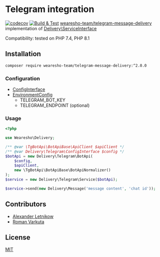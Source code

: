 # Telegram integration
[![codecov](https://codecov.io/gh/wearesho-team/telegram-message-delivery/branch/master/graph/badge.svg)](https://codecov.io/gh/wearesho-team/telegram-message-delivery)
[![Build & Test](https://github.com/wearesho-team/telegram-message-delivery/actions/workflows/php.yml/badge.svg)](https://github.com/wearesho-team/telegram-message-delivery/actions/workflows/php.yml)
[wearesho-team/telegram-message-delivery](https://github.com/wearesho-team/telegram-message-delivery) implementation of
[Delivery\ServiceInterface](https://github.com/wearesho-team/message-delivery/blob/1.3.4/src/ServiceInterface.php)

Compatibility: tested on PHP 7.4, PHP 8.1

## Installation
```bash
composer require wearesho-team/telegram-message-delivery:^2.0.0
```

### Configuration
- [ConfigInterface](./src/ConfigInterface.php)
- [EnvironmentConfig](./src/EnvironmentConfig.php)
    - TELEGRAM_BOT_KEY
    - TELEGRAM_ENDPOINT (optional)

### Usage
```php
<?php

use Wearesho\Delivery;

/** @var \TgBotApi\BotApiBase\ApiClient $apiClient */
/** @var Delivery\Telegram\ConfigInterface $config */
$botApi = new Delivery\Telegram\BotApi(
    $config, 
    $apiClient, 
    new \TgBotApi\BotApiBase\BotApiNormalizer()
);
$service = new Delivery\Telegram\Service($botApi);

$service->send(new Delivery\Message('message content', 'chat id'));
```

## Contributors
- [Alexander <horat1us> Letnikow](mailto:reclamme@gmail.com)
- [Roman <KartaviK> Varkuta](mailto:roman.varkuta@gmail.com)

## License
[MIT](./LICENSE)
